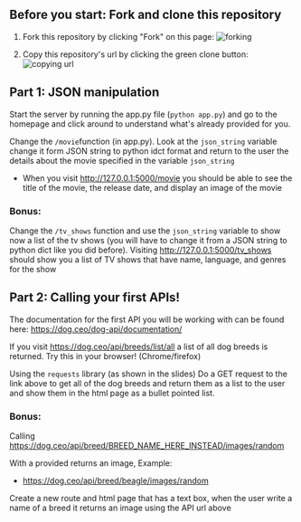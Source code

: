 ## Before you start: Fork and clone this repository

1. Fork this repository by clicking "Fork" on this page:
![forking](https://image.ibb.co/jHRieT/forking.png)

2. Copy this repository's url by clicking the green clone button:
![copying url](https://image.ibb.co/n2wYeT/copying_clone.png)

## Part 1: JSON manipulation
Start the server by running the app.py file (`python app.py`) and go to the homepage and click around to understand what's already provided for you.

Change the `/movie`function (in app.py). Look at the `json_string` variable change it form JSON string to python idct format and return to the user the details about the movie specified in the variable `json_string` 
 - When you visit http://127.0.0.1:5000/movie you should be able to see the title of the movie, the release date, and display an image of the movie
 
### **Bonus:** 
Change the `/tv_shows` function and use the `json_string` variable to show now a list of the tv shows (you will have to change it from a JSON string to python dict like you did before). Visiting http://127.0.0.1:5000/tv_shows should show you a list of TV shows that have name, language, and genres for the show

## Part 2: Calling your first APIs!
The documentation for the first API you will be working with can be found here: https://dog.ceo/dog-api/documentation/

If you visit https://dog.ceo/api/breeds/list/all 
a list of all dog breeds is returned. Try this in your browser! (Chrome/firefox)

Using the `requests` library (as shown in the slides)
Do a GET request to the link above to get all of the dog breeds and return them
as a list to the user and show them in the html page as a bullet pointed list.

### **Bonus:**
Calling https://dog.ceo/api/breed/BREED_NAME_HERE_INSTEAD/images/random

With a <BREED> provided returns an image, Example:
 - https://dog.ceo/api/breed/beagle/images/random

Create a new route and html page that has a text box, when the user write a name
of a breed it returns an image using the API url above
